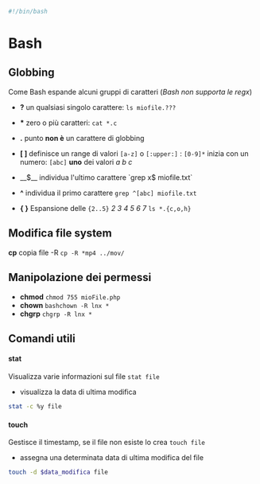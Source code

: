 ```BASH
#!/bin/bash
```

# Bash

## Globbing
Come Bash espande alcuni gruppi di caratteri (_Bash non supporta le regx_)
* __?__ un qualsiasi singolo carattere: `ls miofile.???`
* __*__ zero o più caratteri: `cat *.c`
* __.__ punto __non è__ un carattere di globbing

* __[ ]__ definisce un range di valori `[a-z]` o `[:upper:]` : `[0-9]*` inizia con un numero: `[abc]` __uno__ dei valori _a b c_
* __$__ individua l'ultimo carattere `grep x$ miofile.txt`
* __^__ individua il primo carattere `grep ^[abc] miofile.txt`

* __{ }__ Espansione delle `{2..5}` _2 3 4 5 6 7_ `ls *.{c,o,h}` 

## Modifica file system
__cp__ copia file -R `cp -R *mp4 ../mov/`



## Manipolazione dei permessi

* __chmod__  `chmod 755 mioFile.php`
* __chown__  `bashchown -R lnx *`
* __chgrp__  `chgrp -R lnx *`

## Comandi utili

#### stat
Visualizza varie informazioni sul file `stat file`
* visualizza la data di ultima modifica
```BASH
stat -c %y file
```
#### touch
Gestisce il timestamp, se il file non esiste lo crea `touch file`
* assegna una determinata data di ultima modifica del file
```BASH
touch -d $data_modifica file
```





